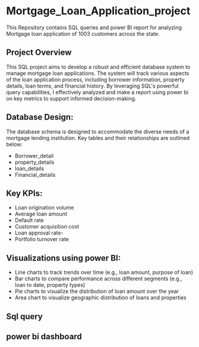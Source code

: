 # Mortgage_Loan_Application_project
This Repository contains SQL queries and power BI report for analyzing Mortgage loan application of  1003 customers across the state. 
## Project Overview
This SQL project aims to develop a robust and efficient database system to manage mortgage loan applications. The system will track various aspects of the loan application process, including borrower information, property details, loan terms, and financial history. By leveraging SQL's powerful query capabilities, I effectively analyzed and make a report using power bi on key metrics to support informed decision-making.
## Database Design:
The database schema is designed to accommodate the diverse needs of a mortgage lending institution. Key tables and their relationships are outlined below:
- Borrower_detail
- property_details
- loan_details
- Financial_details
## Key KPIs:
- Loan origination volume
- Average loan amount
- Default rate
- Customer acquisition cost
- Loan approval rate-
- Portfolio turnover rate
## Visualizations using power BI:
- Line charts to track trends over time (e.g., loan amount, purpose of loan)
- Bar charts to compare performance across different segments (e.g., loan to date, property types)
- Pie charts to visualize the distribution of loan amount over the year
- Area chart to visualize geographic distribution of loans and properties
## Sql query
## power bi dashboard



